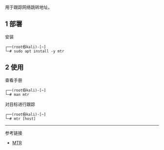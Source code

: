 用于跟踪网络跳转地址。

## 1 部署

安装

```shell
┌──(root㉿kali)-[~]
└─# sudo apt install -y mtr
```

## 2 使用

查看手册

```shell
┌──(root㉿kali)-[~]
└─# man mtr
```

对目标进行跟踪

```shell
┌──(root㉿kali)-[~]
└─# mtr [host]
```

---

参考链接

- [MTR](https://www.bitwizard.nl/mtr/)

